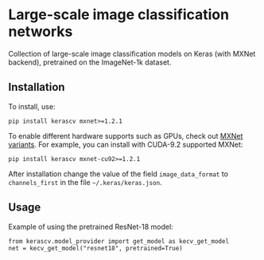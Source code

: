 # Large-scale image classification networks

Collection of large-scale image classification models on Keras (with MXNet backend), pretrained on the ImageNet-1k dataset.

## Installation

To install, use:
```
pip install kerascv mxnet>=1.2.1
```
To enable different hardware supports such as GPUs, check out [MXNet variants](https://pypi.org/project/mxnet/).
For example, you can install with CUDA-9.2 supported MXNet:
```
pip install kerascv mxnet-cu92>=1.2.1
```
After installation change the value of the field `image_data_format` to `channels_first` in the file `~/.keras/keras.json`. 

## Usage

Example of using the pretrained ResNet-18 model:
```
from kerascv.model_provider import get_model as kecv_get_model
net = kecv_get_model("resnet18", pretrained=True)
```

